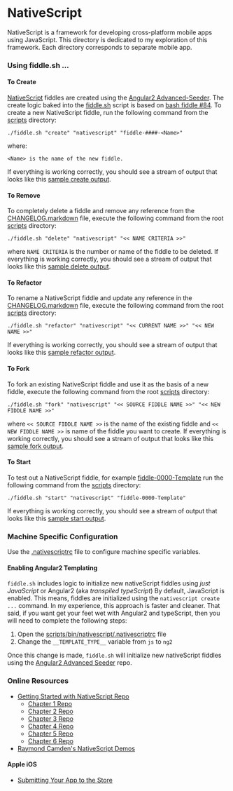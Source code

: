 NativeScript
======

NativeScript is a framework for developing cross-platform mobile apps using JavaScript.  This directory is dedicated
to my exploration of this framework.  Each directory corresponds to separate mobile app.


### Using fiddle.sh ...

#### To Create

[NativeScript](../nativeScript) fiddles are created using the [Angular2 Advanced-Seeder](https://github.com/NathanWalker/angular2-seed-advanced). The create logic baked into
the [fiddle.sh](../../scripts/fiddle.sh) script is based on [bash fiddle #84](../bash/fiddle-0084-NativeScript).  To create a new NativeScript
fiddle, run the following command from the [scripts](../../scripts) directory:

    ./fiddle.sh "create" "nativescript" "fiddle-####-<Name>"

where:

    <Name> is the name of the new fiddle.

If everything is working correctly, you should see a stream of output that looks like this [sample create output](create.markdown).

#### To Remove

To completely delete a fiddle and remove any reference from the [CHANGELOG.markdown](../../CHANGELOG.markdown) file, execute
the following command from the root [scripts](../../scripts) directory:

    ./fiddle.sh "delete" "nativescript" "<< NAME CRITERIA >>"

where `NAME CRITERIA` is the number or name of the fiddle to be deleted.  If everything is working correctly, you should
see a stream of output that looks like this [sample delete output](delete.markdown).

#### To Refactor

To rename a NativeScript fiddle and update any reference in the [CHANGELOG.markdown](../../CHANGELOG.markdown) file, execute
the following command from the root [scripts](../../scripts) directory:

    ./fiddle.sh "refactor" "nativescript" "<< CURRENT NAME >>" "<< NEW NAME >>"

If everything is working correctly, you should see a stream of output that looks like this [sample refactor output](refactor.markdown).

#### To Fork

To fork an existing NativeScript fiddle and use it as the basis of a new fiddle, execute the following command from the
root [scripts](../../scripts) directory:

    ./fiddle.sh "fork" "nativescript" "<< SOURCE FIDDLE NAME >>" "<< NEW FIDDLE NAME >>"

where `<< SOURCE FIDDLE NAME >>` is the name of the existing fiddle and `<< NEW FIDDLE NAME >>` is name of the fiddle you want
to create.  If everything is working correctly, you should see a stream of output that looks like this [sample fork output](fork.markdown).

#### To Start

To test out a NativeScript fiddle, for example [fiddle-0000-Template](fiddle-0000-Template) run the following command from the
[scripts](../../scripts) directory:

    ./fiddle.sh "start" "nativescript" "fiddle-0000-Template"

If everything is working correctly, you should see a stream of output that looks like this [sample start output](start.markdown).


### Machine Specific Configuration

Use the [.nativescriptrc](../../scripts/bin/nativescript/.nativescriptrc) file to configure machine specific variables.

#### Enabling Angular2 Templating

`fiddle.sh` includes logic to initialize new nativeScript fiddles using _just JavaScript_ or Angular2 (aka _transpiled typeScript_)
By default, JavaScript is enabled. This means, fiddles are initialized using the `nativescript create ...` command.
In my experience, this approach is faster and cleaner. That said, if you want get your feet wet with Angular2 and typeScript,
then you will need to complete the following steps:

1. Open the [scripts/bin/nativescript/.nativescriptrc](../../scripts/bin/nativescript/.nativescriptrc) file
2. Change the `__TEMPLATE_TYPE__` variable from `js` to `ng2`

Once this change is made, `fiddle.sh` will initialize new nativeScript fiddles using the [Angular2 Advanced Seeder](https://github.com/NathanWalker/angular2-seed-advanced.git) repo.


### Online Resources

* [Getting Started with NativeScript Repo](https://github.com/GettingStartedWithNativeScript?tab=overview&from=2016-08-01&to=2016-08-31&utf8=%E2%9C%93)
  * [Chapter 1 Repo](https://github.com/GettingStartedWithNativeScript/Chapter_1)
  * [Chapter 2 Repo](https://github.com/GettingStartedWithNativeScript/Chapter_2)
  * [Chapter 3 Repo](https://github.com/GettingStartedWithNativeScript/Chapter_3)
  * [Chapter 4 Repo](https://github.com/GettingStartedWithNativeScript/Chapter_4)
  * [Chapter 5 Repo](https://github.com/GettingStartedWithNativeScript/Chapter_5)
  * [Chapter 6 Repo](https://github.com/GettingStartedWithNativeScript/Chapter_6)
* [Raymond Camden's NativeScript Demos](https://github.com/cfjedimaster/NativeScriptDemos)


#### Apple iOS

* [Submitting Your App to the Store](https://developer.apple.com/library/content/documentation/IDEs/Conceptual/AppDistributionGuide/SubmittingYourApp/SubmittingYourApp.html)
